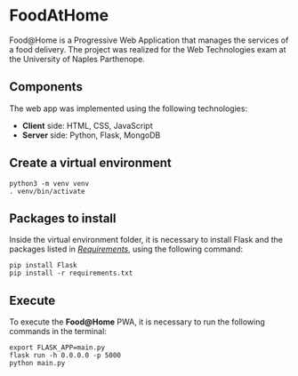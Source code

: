 # FoodAtHome
Food@Home is a Progressive Web Application that manages the services of a food delivery.
The project was realized for the Web Technologies exam at the University of Naples Parthenope.

## Components
The web app was implemented using the following technologies: 
- **Client** side: HTML, CSS, JavaScript
- **Server** side: Python, Flask, MongoDB

## Create a virtual environment
```
python3 -m venv venv 
. venv/bin/activate
```

## Packages to install
Inside the virtual environment folder, it is necessary to install Flask and the packages listed in *[Requirements](requirements.txt)*, using the following command:
```
pip install Flask
pip install -r requirements.txt
```

## Execute
To execute the **Food@Home** PWA, it is necessary to run the following commands in the terminal:
```
export FLASK_APP=main.py
flask run -h 0.0.0.0 -p 5000
python main.py
```
